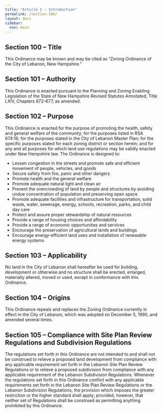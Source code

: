 ```yaml
---
title: "Article I – Introduction"
permalink: /section-100/
layout: docs
sidebar:
  nav: main
---
```


## Section 100 – Title  
This Ordinance may be known and may be cited as “Zoning Ordinance of the City of Lebanon, New Hampshire.”

## Section 101 – Authority  
This Ordinance is enacted pursuant to the Planning and Zoning Enabling Legislation of the State of New Hampshire Revised Statutes Annotated, Title LXIV, Chapters 672–677, as amended.

## Section 102 – Purpose  
This Ordinance is enacted for the purpose of promoting the health, safety and general welfare of the community; for the purposes listed in RSA 674:16; for the purposes stated in the City of Lebanon Master Plan; for the specific purposes stated for each zoning district or section herein; and for any and all purposes for which land use regulations may be validly enacted under New Hampshire law. The Ordinance is designed to:  
- Lessen congestion in the streets and promote safe and efficient movement of people, vehicles, and goods  
- Secure safety from fire, panic and other dangers  
- Promote health and the general welfare  
- Promote adequate natural light and clean air  
- Prevent the overcrowding of land by people and structures by avoiding undue concentration of population and preserving open space  
- Promote adequate facilities and infrastructure for transportation, solid waste, water, sewerage, energy, schools, recreation, parks, and child day care  
- Protect and assure proper stewardship of natural resources  
- Provide a range of housing choices and affordability  
- Provide a range of economic opportunities and services  
- Encourage the preservation of agricultural lands and buildings  
- Encourage energy-efficient land uses and installation of renewable energy systems  

## Section 103 – Applicability  
No land in the City of Lebanon shall hereafter be used for building, development or otherwise and no structure shall be erected, enlarged, materially altered, moved or used, except in conformance with this Ordinance.

## Section 104 – Origins  
This Ordinance repeals and replaces the Zoning Ordinance currently in effect in the City of Lebanon, which was adopted on December 5, 1990, and amended several times.

## Section 105 – Compliance with Site Plan Review Regulations and Subdivision Regulations  
The regulations set forth in this Ordinance are not intended to and shall not be construed to relieve a proposed land development from compliance with any applicable requirement set forth in the Lebanon Site Plan Review Regulations or to relieve a proposed subdivision from compliance with any applicable requirement of the Lebanon Subdivision Regulations. Whenever the regulations set forth in this Ordinance conflict with any applicable requirements set forth in the Lebanon Site Plan Review Regulations or the Lebanon Subdivision Regulations, the provision which imposes the greater restriction or the higher standard shall apply; provided, however, that neither set of Regulations shall be construed as permitting anything prohibited by this Ordinance.

